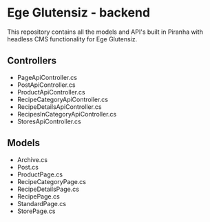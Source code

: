 # Ege Glutensiz - backend

This repository contains all the models and API's built in Piranha with headless CMS functionality for Ege Glutensiz.

## Controllers
- PageApiController.cs
- PostApiController.cs
- ProductApiController.cs
- RecipeCategoryApiController.cs
- RecipeDetailsApiController.cs
- RecipesInCategoryApiController.cs
- StoresApiController.cs

## Models
- Archive.cs
- Post.cs
- ProductPage.cs
- RecipeCategoryPage.cs
- RecipeDetailsPage.cs
- RecipePage.cs
- StandardPage.cs
- StorePage.cs
